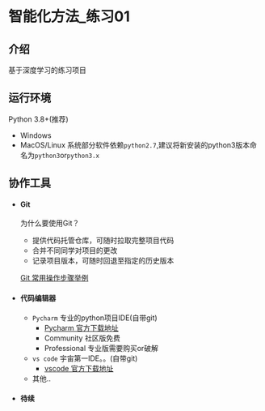 # 智能化方法_练习01

## 介绍
基于深度学习的练习项目

## 运行环境
Python 3.8+(推荐)
+ Windows
+ MacOS/Linux 系统部分软件依赖`python2.7`,建议将新安装的python3版本命名为`python3`or`python3.x`


## 协作工具

+ #### Git 
    为什么要使用Git？
    + 提供代码托管仓库，可随时拉取完整项目代码
    + 合并不同同学对项目的更改
    + 记录项目版本，可随时回退至指定的历史版本
    
    [Git 常用操作步骤举例](./docs/git.md)

    
+ #### 代码编辑器
    + `Pycharm` 专业的python项目IDE(自带git) 
        + [Pycharm 官方下载地址](https://www.jetbrains.com/pycharm/download/)
        + Community 社区版免费
        + Professional 专业版需要购买or破解
    + `vs code` 宇宙第一IDE。。(自带git)
        + [vscode 官方下载地址](https://code.visualstudio.com/download)
    + 其他..

+ #### 待续